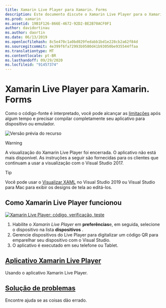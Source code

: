 ```yaml
---
title: Xamarin Live Player para Xamarin. Forms
description: Este documento discute o Xamarin Live Player para o Xamarin. Forms, descrevendo a instalação, o aplicativo Xamarin Live Player, exemplos a serem usados com Xamarin Live Player, limitações e solução de problemas.
ms.prod: xamarin
ms.assetid: 19B1F126-866E-4672-92D2-BE2B70ACF0F1
author: davidortinau
ms.author: daortin
ms.date: 06/13/2019
ms.openlocfilehash: 8c5e470c1a0bd029fedabb1bd1e228cb2a62f84d
ms.sourcegitcommit: 4e399f6fa72993b9580d41b93050be935544ffaa
ms.translationtype: MT
ms.contentlocale: pt-BR
ms.lasthandoff: 09/29/2020
ms.locfileid: "91457374"
---
```

# <a name="xamarin-live-player-for-xamarinforms"></a>Xamarin Live Player para Xamarin. Forms

Como o código-fonte é interpretado, você pode alcançar as [limitações](./troubleshooting.md) após algum tempo e precisar compilar completamente seu aplicativo para dispositivo ou emulador.

![Versão prévia do recurso](~/media/shared/preview.png)

> [!WARNING]
> A visualização do Xamarin Live Player foi encerrada. O aplicativo não está mais disponível. As instruções a seguir são fornecidas para os clientes que continuam a usar a visualização com o Visual Studio 2017.

> [!TIP]
> Você pode usar o [Visualizar XAML](~/xamarin-forms/xaml/xaml-previewer/index.md) no Visual Studio 2019 ou Visual Studio para Mac para exibir os designs de tela ao editá-los.

## <a name="how-xamarin-live-player-worked"></a>Como Xamarin Live Player funcionou

[![Xamarin Live Player: código, verificação, teste](images/xamarin-live.png)](images/xamarin-live-sml.png#lightbox)

1. Habilite o *Xamarin Live Player* em **preferências**e, em seguida, selecione o dispositivo na lista **dispositivos** .
2. Gerencie dispositivos do Live Player para digitalizar um código QR para emparelhar seu dispositivo com o Visual Studio.
3. O aplicativo é executado em seu telefone ou Tablet.

## <a name="xamarin-live-player-app"></a>[Aplicativo Xamarin Live Player](player.md)

Usando o aplicativo Xamarin Live Player.

## <a name="troubleshooting"></a>[Solução de problemas](troubleshooting.md)

Encontre ajuda se as coisas dão errado.